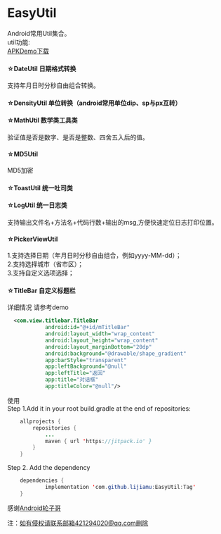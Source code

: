 # EasyUtil
Android常用Util集合。  
util功能:  
[APKDemo下载](http://d.7short.com/EasyUtil)
#### ☆DateUtil  日期格式转换    
支持年月日时分秒自由组合转换。  
#### ☆DensityUtil 单位转换（android常用单位dip、sp与px互转）  
#### ☆MathUtil 数学类工具类  
验证值是否是数字、是否是整数、四舍五入后的值。  
#### ☆MD5Util   
MD5加密  
#### ☆ToastUtil 统一吐司类  
#### ☆LogUtil 统一日志类  
支持输出文件名+方法名+代码行数+输出的msg,方便快速定位日志打印位置。  
#### ☆PickerViewUtil  
1.支持选择日期（年月日时分秒自由组合，例如yyyy-MM-dd）；  
2.支持选择城市（省市区）；  
3.支持自定义选项选择；  
#### ☆TitleBar 自定义标题栏  
详细情况 请参考demo
```xml
  <com.view.titlebar.TitleBar
            android:id="@+id/mTitleBar"
            android:layout_width="wrap_content"
            android:layout_height="wrap_content"
            android:layout_marginBottom="20dp"
            android:background="@drawable/shape_gradient"
            app:barStyle="transparent"
            app:leftBackground="@null"
            app:leftTitle="返回"
            app:title="对话框"
            app:titleColor="@null"/>
```
  
使用  
Step 1.Add it in your root build.gradle at the end of repositories:
```java
    allprojects {
        repositories {
    		...
			maven { url 'https://jitpack.io' }
		}
	}
```
Step 2. Add the dependency
```java
	dependencies {
	        implementation 'com.github.lijiamu:EasyUtil:Tag'
	}
```
   
感谢[Android轮子哥](https://github.com/getActivity)

注：如有侵权请联系邮箱421294020@qq.com删除
